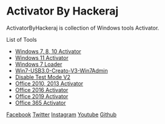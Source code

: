 # Activator By Hackeraj
ActivatorByHackeraj is collection of Windows tools Activator.

List of Tools
   * [Windows 7, 8, 10 Activator](https://github.com/HackerajOfficial/ActivatorByHackeraj/blob/main/windows-10-8.1-8-7.md)
   * [Windows 11 Activator](https://github.com/HackerajOfficial/ActivatorByHackeraj/blob/main/Windows%2011%20Activator.md)
   * [Windows 7 Loader](https://github.com/HackerajOfficial/ActivatorByHackeraj/blob/main/Windows%207%20Loader.zip)
   * [Win7-USB3.0-Creato-V3-Win7Admin](https://github.com/HackerajOfficial/ActivatorByHackeraj/blob/main/Win7-USB3.0-Creator-V3-Win7Admin.zip)
   * [Disable Test Mode V2](https://github.com/HackerajOfficial/ActivatorByHackeraj/blob/main/Disable%20Test%20Mode.md)
   * [Office 2010, 2013 Activator](https://github.com/HackerajOfficial/ActivatorByHackeraj/blob/main/Office-2010-2013-Activator.md)
   * [Office 2016 Activator](https://github.com/HackerajOfficial/ActivatorByHackeraj/blob/main/Office-2016-Activator.md)
   * [Office 2019 Activator](https://github.com/HackerajOfficial/ActivatorByHackeraj/blob/main/Office%202019%20Activator.md)
   * [Office 365 Activator](https://github.com/HackerajOfficial/ActivatorByHackeraj/blob/main/Office%20365%20Activator.md)

[Facebook](https://www.facebook.com/ItsMeHackeraj/)
[Twitter](https://twitter.com/Hackeraj_np/)
[Instagram](https://www.instagram.com/hackeraj/)
[Youtube](https://www.youtube.com/c/HackerajOfficial/)
[Github](https://www.github.com/HackerajOfficial/)
